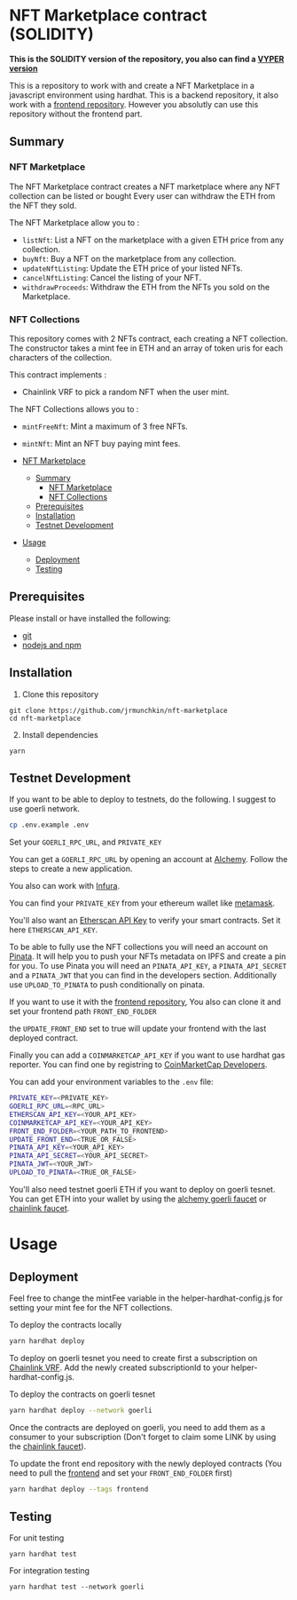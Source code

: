 # NFT Marketplace contract (SOLIDITY)

**This is the SOLIDITY version of the repository, you also can find a [VYPER version](https://github.com/jrmunchkin/nft-marketplace-vyper)**

This is a repository to work with and create a NFT Marketplace in a javascript environment using hardhat.
This is a backend repository, it also work with a [frontend repository](https://github.com/jrmunchkin/nft-marketplace-front-end). However you absolutly can use this repository without the frontend part.

## Summary

### NFT Marketplace

The NFT Marketplace contract creates a NFT marketplace where any NFT collection can be listed or bought
Every user can withdraw the ETH from the NFT they sold.

The NFT Marketplace allow you to :

- `listNft`: List a NFT on the marketplace with a given ETH price from any collection.
- `buyNft`: Buy a NFT on the marketplace from any collection.
- `updateNftListing`: Update the ETH price of your listed NFTs.
- `cancelNftListing`: Cancel the listing of your NFT.
- `withdrawProceeds`: Withdraw the ETH from the NFTs you sold on the Marketplace.

### NFT Collections

This repository comes with 2 NFTs contract, each creating a NFT collection.
The constructor takes a mint fee in ETH and an array of token uris for each characters of the collection.

This contract implements :

- Chainlink VRF to pick a random NFT when the user mint.

The NFT Collections allows you to :

- `mintFreeNft`: Mint a maximum of 3 free NFTs.
- `mintNft`: Mint an NFT buy paying mint fees.

- [NFT Marketplace](#nft-marketplace-contract)
  - [Summary](#summary)
    - [NFT Marketplace](#nft-marketplace)
    - [NFT Collections](#nft-collections)
  - [Prerequisites](#prerequisites)
  - [Installation](#installation)
  - [Testnet Development](#testnet-development)
- [Usage](#useage)
  - [Deployment](#deployment)
  - [Testing](#testing)

## Prerequisites

Please install or have installed the following:

- [git](https://git-scm.com/book/en/v2/Getting-Started-Installing-Git)
- [nodejs and npm](https://nodejs.org/en/download/)

## Installation

1. Clone this repository

```
git clone https://github.com/jrmunchkin/nft-marketplace
cd nft-marketplace
```

2. Install dependencies

```
yarn
```

## Testnet Development

If you want to be able to deploy to testnets, do the following. I suggest to use goerli network.

```bash
cp .env.example .env
```

Set your `GOERLI_RPC_URL`, and `PRIVATE_KEY`

You can get a `GOERLI_RPC_URL` by opening an account at [Alchemy](https://www.alchemy.com/). Follow the steps to create a new application.

You also can work with [Infura](https://infura.io/).

You can find your `PRIVATE_KEY` from your ethereum wallet like [metamask](https://metamask.io/).

You'll also want an [Etherscan API Key](https://etherscan.io/apis) to verify your smart contracts. Set it here `ETHERSCAN_API_KEY`.

To be able to fully use the NFT collections you will need an account on [Pinata](https://app.pinata.cloud/). It will help you to push your NFTs metadata on IPFS and create a pin for you. To use Pinata you will need an `PINATA_API_KEY`, a `PINATA_API_SECRET` and a `PINATA_JWT` that you can find in the developers section. Additionally use `UPLOAD_TO_PINATA` to push conditionally on pinata.

If you want to use it with the [frontend repository](https://github.com/jrmunchkin/nft-marketplace-front-end), You also can clone it and set your frontend path `FRONT_END_FOLDER`

the `UPDATE_FRONT_END` set to true will update your frontend with the last deployed contract.

Finally you can add a `COINMARKETCAP_API_KEY` if you want to use hardhat gas reporter. You can find one by registring to [CoinMarketCap Developers](https://pro.coinmarketcap.com/).

You can add your environment variables to the `.env` file:

```bash
PRIVATE_KEY=<PRIVATE_KEY>
GOERLI_RPC_URL=<RPC_URL>
ETHERSCAN_API_KEY=<YOUR_API_KEY>
COINMARKETCAP_API_KEY=<YOUR_API_KEY>
FRONT_END_FOLDER=<YOUR_PATH_TO_FRONTEND>
UPDATE_FRONT_END=<TRUE_OR_FALSE>
PINATA_API_KEY=<YOUR_API_KEY>
PINATA_API_SECRET=<YOUR_API_SECRET>
PINATA_JWT=<YOUR_JWT>
UPLOAD_TO_PINATA=<TRUE_OR_FALSE>
```

You'll also need testnet goerli ETH if you want to deploy on goerli tesnet. You can get ETH into your wallet by using the [alchemy goerli faucet](https://goerlifaucet.com/) or [chainlink faucet](https://faucets.chain.link/).

# Usage

## Deployment

Feel free to change the mintFee variable in the helper-hardhat-config.js for setting your mint fee for the NFT collections.

To deploy the contracts locally

```bash
yarn hardhat deploy
```

To deploy on goerli tesnet you need to create first a subscription on [Chainlink VRF](https://vrf.chain.link/goerli).
Add the newly created subscriptionId to your helper-hardhat-config.js.

To deploy the contracts on goerli tesnet

```bash
yarn hardhat deploy --network goerli
```

Once the contracts are deployed on goerli, you need to add them as a consumer to your subscription (Don't forget to claim some LINK by using the [chainlink faucet](https://faucets.chain.link/)).

To update the front end repository with the newly deployed contracts (You need to pull the [frontend](https://github.com/jrmunchkin/nft-marketplace-front-end) and set your `FRONT_END_FOLDER` first)

```bash
yarn hardhat deploy --tags frontend
```

## Testing

For unit testing

```
yarn hardhat test
```

For integration testing

```
yarn hardhat test --network goerli
```
